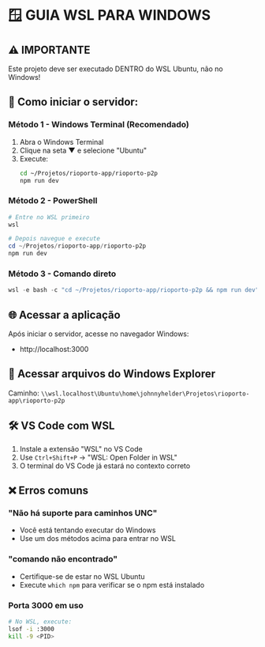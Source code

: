 # 🪟 GUIA WSL PARA WINDOWS

## ⚠️ IMPORTANTE
Este projeto deve ser executado DENTRO do WSL Ubuntu, não no Windows!

## 🚀 Como iniciar o servidor:

### Método 1 - Windows Terminal (Recomendado)
1. Abra o Windows Terminal
2. Clique na seta ▼ e selecione "Ubuntu"
3. Execute:
   ```bash
   cd ~/Projetos/rioporto-app/rioporto-p2p
   npm run dev
   ```

### Método 2 - PowerShell
```powershell
# Entre no WSL primeiro
wsl

# Depois navegue e execute
cd ~/Projetos/rioporto-app/rioporto-p2p
npm run dev
```

### Método 3 - Comando direto
```powershell
wsl -e bash -c "cd ~/Projetos/rioporto-app/rioporto-p2p && npm run dev"
```

## 🌐 Acessar a aplicação
Após iniciar o servidor, acesse no navegador Windows:
- http://localhost:3000

## 📁 Acessar arquivos do Windows Explorer
Caminho: `\\wsl.localhost\Ubuntu\home\johnnyhelder\Projetos\rioporto-app\rioporto-p2p`

## 🛠️ VS Code com WSL
1. Instale a extensão "WSL" no VS Code
2. Use `Ctrl+Shift+P` → "WSL: Open Folder in WSL"
3. O terminal do VS Code já estará no contexto correto

## ❌ Erros comuns

### "Não há suporte para caminhos UNC"
- Você está tentando executar do Windows
- Use um dos métodos acima para entrar no WSL

### "comando não encontrado"
- Certifique-se de estar no WSL Ubuntu
- Execute `which npm` para verificar se o npm está instalado

### Porta 3000 em uso
```bash
# No WSL, execute:
lsof -i :3000
kill -9 <PID>
```